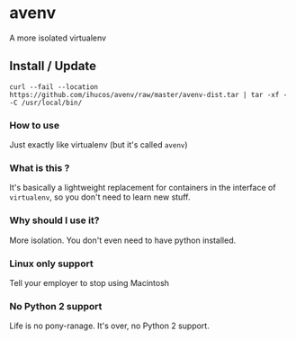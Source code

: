 # avenv
A more isolated virtualenv

## Install / Update
```
curl --fail --location https://github.com/ihucos/avenv/raw/master/avenv-dist.tar | tar -xf - -C /usr/local/bin/
```

### How to use
Just exactly like virtualenv (but it's called `avenv`)

### What is this ?
It's basically a lightweight replacement for containers in the interface of `virtualenv`, so you don't need to learn new stuff.

### Why should I use it?
More isolation. You don't even need to have python installed.

### Linux only support
Tell your employer to stop using Macintosh

### No Python 2 support
Life is no pony-ranage. It's over, no Python 2 support.
